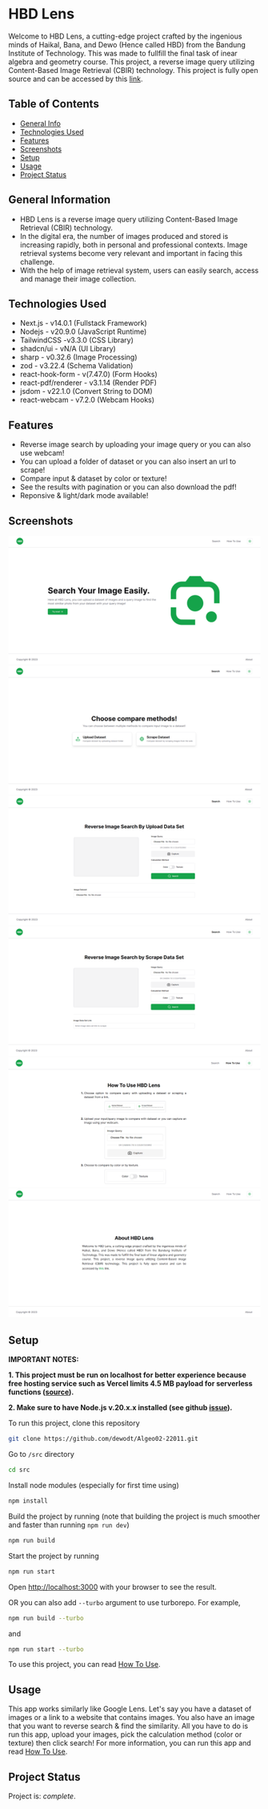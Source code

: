 # HBD Lens

Welcome to HBD Lens, a cutting-edge project crafted by the ingenious minds of Haikal, Bana, and Dewo (Hence called HBD) from the Bandung Institute of Technology. This was made to fullfill the final task of inear algebra and geometry course. This project, a reverse image query utilizing Content-Based Image Retrieval (CBIR) technology. This project is fully open source and can be accessed by this [link](https://github.com/dewodt/Algeo02-22011).

## Table of Contents

- [General Info](#general-information)
- [Technologies Used](#technologies-used)
- [Features](#features)
- [Screenshots](#screenshots)
- [Setup](#setup)
- [Usage](#usage)
- [Project Status](#project-status)
<!-- * [License](#license) -->

## General Information

- HBD Lens is a reverse image query utilizing Content-Based Image Retrieval (CBIR) technology.
- In the digital era, the number of images produced and stored is increasing rapidly, both in personal and professional contexts. Image retrieval systems become very relevant and important in facing this challenge.
- With the help of image retrieval system, users can easily search, access and manage their image collection.

## Technologies Used

- Next.js - v14.0.1 (Fullstack Framework)
- Nodejs - v20.9.0 (JavaScript Runtime)
- TailwindCSS -v3.3.0 (CSS Library)
- shadcn/ui - vN/A (UI Library)
- sharp - v0.32.6 (Image Processing)
- zod - v3.22.4 (Schema Validation)
- react-hook-form - v(7.47.0) (Form Hooks)
- react-pdf/renderer - v3.1.14 (Render PDF)
- jsdom - v22.1.0 (Convert String to DOM)
- react-webcam - v7.2.0 (Webcam Hooks)

## Features

- Reverse image search by uploading your image query or you can also use webcam!
- You can upload a folder of dataset or you can also insert an url to scrape!
- Compare input & dataset by color or texture!
- See the results with pagination or you can also download the pdf!
- Reponsive & light/dark mode available!

## Screenshots

![Landing Page](/img/readme/landing-page.png)
![Search Menu Page](/img/readme/search-menu-page.png)
![Search by Upload Data Set Page](/img/readme/search-upload-data-set-page.png)
![Search by Scrape Data Set Page](/img/readme/search-scrape-data-set-page.png)
![How To Use Page](/img/readme/how-to-use-page.png)
![About Page](/img/readme/about-page.png)

## Setup

**IMPORTANT NOTES:**

**1. This project must be run on localhost for better experience because free hosting service such as Vercel limits 4.5 MB payload for serverless functions ([source](https://vercel.com/docs/functions/serverless-functions/runtimes#request-body-size)).**

**2. Make sure to have Node.js v.20.x.x installed (see github [issue](https://github.com/colinhacks/zod/issues/387#issuecomment-1774603011)).**

To run this project, clone this repository

```bash
git clone https://github.com/dewodt/Algeo02-22011.git
```

Go to `/src` directory

```bash
cd src
```

Install node modules (especially for first time using)

```bash
npm install
```

Build the project by running (note that building the project is much smoother and faster than running `npm run dev`)

```bash
npm run build
```

Start the project by running

```bash
npm run start
```

Open [http://localhost:3000](http://localhost:3000) with your browser to see the result.

OR you can also add `--turbo` argument to use turborepo. For example,
```bash
npm run build --turbo
```
and
```bash
npm run start --turbo
```

To use this project, you can read [How To Use](http://localhost:3000/how-to-use).

## Usage

This app works similarly like Google Lens. Let's say you have a dataset of images or a link to a website that contains images. You also have an image that you want to reverse search & find the similarity. All you have to do is run this app, upload your images, pick the calculation method (color or texture) then click search! For more information, you can run this app and read [How To Use](http://localhost:3000/how-to-use).

## Project Status

Project is: _complete_.
